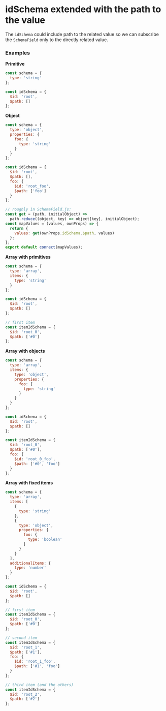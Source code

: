 # idSchema extended with the path to the value

The `idSchema` could include path to the related value so we can subscribe the `SchemaField` only to the directly related value.

### Examples

**Primitive**

```js
const schema = {
  type: 'string'
};

const idSchema = {
  $id: 'root',
  $path: []
};
```

**Object**

```js
const schema = {
  type: 'object',
  properties: {
    foo: {
      type: 'string'
    }
  }
};

const idSchema = {
  $id: 'root',
  $path: [],
  foo: {
    $id: 'root_foo',
    $path: ['foo']
  }
};

// roughly in SchemaField.js:
const get = (path, initialObject) =>
  path.reduce((object, key) => object[key], initialObject);
const mapValues = (values, ownProps) => {
  return {
    values: get(ownProps.idSchema.$path, values)
  };
};
export default connect(mapValues);
```

**Array with primitives**

```js
const schema = {
  type: 'array',
  items: {
    type: 'string'
  }
};

const idSchema = {
  $id: 'root',
  $path: []
};

// first item
const itemIdSchema = {
  $id: 'root_0',
  $path: ['#0']
};
```

**Array with objects**

```js
const schema = {
  type: 'array',
  items: {
    type: 'object',
    properties: {
      foo: {
        type: 'string'
      }
    }
  }
};

const idSchema = {
  $id: 'root',
  $path: []
};

const itemIdSchema = {
  $id: 'root_0',
  $path: ['#0'],
  foo: {
    $id: 'root_0_foo',
    $path: ['#0', 'foo']
  }
};
```

**Array with fixed items**

```js
const schema = {
  type: 'array',
  items: [
    {
      type: 'string'
    },
    {
      type: 'object',
      properties: {
        foo: {
          type: 'boolean'
        }
      }
    }
  ],
  additionalItems: {
    type: 'number'
  }
};

const idSchema = {
  $id: 'root',
  $path: []
};

// first item
const itemIdSchema = {
  $id: 'root_0',
  $path: ['#0']
};

// second item
const itemIdSchema = {
  $id: 'root_1',
  $path: ['#1'],
  foo: {
    $id: 'root_1_foo',
    $path: ['#1', 'foo']
  }
};

// third item (and the others)
const itemIdSchema = {
  $id: 'root_2',
  $path: ['#2']
};
```
